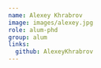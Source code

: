 ```yaml
---
name: Alexey Khrabrov
image: images/alexey.jpg
role: alum-phd
group: alum
links:
  github: AlexeyKhrabrov
---
```


